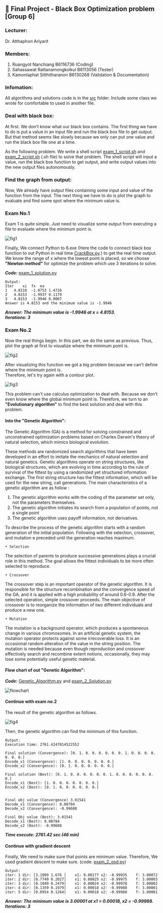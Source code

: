 ## :pencil: Final Project - Black Box Optimization problem [Group 6]

### Lecturer:
Dr. Atthaphon Ariyarit

### Members:  
1. Ruangyot Nanchiang B6116736 (Coding)
2. Sahassawat Rattanamongkolkul B6113056 (Tester)
3. Kamonlaphat Sitthitharanon B6130268 (Validation & Documentation)

### Infomation:
All algorithms and solutions code is in the [src](https://github.com/Rayato159/G6-Optimization-Exam/tree/main/src) folder. Include some class we wrote for comfortable to used in another file.

### Deal with black box:
At first. We don’t know what our black box contains. The first thing we have to do is put a value in an input file and run the black box file to get output. But that method seems like slowly because we only can put one value and run the black box file one at a time.  


As the following problem. We write a shell script [exam_1_script.sh](https://github.com/Rayato159/G6-Optimization-Exam/blob/main/src/exam_1_script.sh) and [exam_2_script.sh](https://github.com/Rayato159/G6-Optimization-Exam/blob/main/src/exam_2_script.sh) (.sh file) to solve that problem. The shell script will input a value, run the black box function to get output, and write output values into the new output files autonomously.  

### Find the graph from output:
Now, We already have output files containing some input and value of the function from the input. The next thing we have to do is plot the graph to evaluate and find some spot where the minimum value is.

### Exam No.1
Exam 1 is quite simple. Just need to visualize some output from executing a file to evaluate where the minimum point is.

![fig1](https://github.com/Rayato159/G6-Optimization-Exam/blob/main/graph/exam_1_graph.png)

Finally, We connect Python to 6.exe (Here the code to connect black box function to out Python in real time [CrackBox.py](https://github.com/Rayato159/G6-Optimization-Exam/blob/main/src/CrackBox.py).) to get the real time output. We know the range of x where the lowest point is placed, so we choose **"Newton method"** for optimize the problem which use 3 iterations to solve.

***Code:*** [exam_1_solution.py](https://github.com/Rayato159/G6-Optimization-Exam/blob/main/src/exam_1_solution.py)

```shell
Output:
Iter	xi	fx	ea
1	4.8210	-1.8753	1.4726
2	4.8153	-1.9937	0.1179
3	4.8153	-1.9946	0.0007
Answer is 4.8153 and the minimum value is -1.9946
```
***Answer: The minimum value is -1.9946 at x = 4.8153.***  
***Iterations: 3***  

### Exam No.2
Now the real things begin. In this part, we do the same as previous. Thus, plot the graph at first to visualize where the minimum point is.

![fig2](https://github.com/Rayato159/G6-Optimization-Exam/blob/main/graph/exam_2_3D_plot.png)

After visualizing this function we got a big problem because we can't define where the minimum point is.  
Therefore, let's try again with a contour plot.

![fig3](https://github.com/Rayato159/G6-Optimization-Exam/blob/main/graph/exam_2_contour.png)

This problem can't use calculus optimization to deal with. Because we don’t even know where the global minimum point is. Therefore, we turn to an **"Evolutionary algorithm"** to find the best solution and deal with this problem.  

#### Into the "Genetic Algorithm":

The Genetic Algorithm (GA) is a method for solving constrained and unconstrained optimization problems based on Charles Darwin's theory of natural selection, which mimics biological evolution.    

These methods are randomized search algorithms that have been developed in an effort to imitate the mechanics of natural selection and natural genetics. Genetic algorithms operate on string structures, like biological structures, which are evolving in time according to the rule of survival of the fittest by using a randomized yet structured information exchange. The first string structure has the fittest information, which will be used for the new string, call generations. The main characteristics of a genetic algorithm are as follow :  

  1. The genetic algorithm works with the coding of the parameter set only, not the parameters themselves.
  2. The genetic algorithm initiates its search from a population of points, not a single point
  3. The genetic algorithm uses payoff information, not derivatives.    

To describe the process of the genetic algorithm starts with a random generation of the initial population. Following with the selection, crossover, and mutation e preceded until the generation reaches maximum.    

    • Selection
The selection of parents to produce successive generations plays a crucial role in this method. The goal allows the fittest individuals to be more often selected to reproduce. 

    • Crossover
The crossover step is an important operator of the genetic algorithm. It is responsible for the structure recombination and the convergence speed of the GA, and it is applied with a high probability of around 0.6-0.9. After the selected operation, simple crossover proceeds. The main objective of crossover is to reorganize the information of two different individuals and produce a new one.

    • Mutation 
The mutation is a background operator, which produces a spontaneous change in various chromosomes. In an artificial genetic system, the mutation operator protects against some irrecoverable loss. It is an occasional random alteration of the value in the string position. The mutation is needed because even though reproduction and crossover effectively search and recombine extent notions, occasionally, they may lose some potentially useful genetic material.    

####  Flow chart of out "Genetic Algorithm":
***Code:*** [Genetic_Algorithm.py](https://github.com/Rayato159/G6-Optimization-Exam/blob/main/src/Genetic_Algorithm.py) and [exam_2_Solution.py](https://github.com/Rayato159/G6-Optimization-Exam/blob/main/src/exam_2_Solution.py)

![flowchart](https://github.com/Rayato159/G6-Optimization-Exam/blob/main/graph/Genetic%20Algorithm.svg)

#### Continue with exam no.2
The result of the genetic algorithm as follows.

![fig4](https://github.com/Rayato159/G6-Optimization-Exam/blob/main/graph/Genetic_plot.png)

Then, the genetic algorithm can find the minimum of this function.    

```shell
Output:
Execution time: 2761.4247014522552

Final solution (Convergence): [0. 1. 0. 0. 0. 0. 0. 0. 1. 0. 0. 0. 0. 0. 0. 0.]
Encode_x1 (Convergence): [1. 0. 0. 0. 0. 0. 0. 0.]
Encode_x2 (Convergence): [0. 1. 0. 0. 0. 0. 0. 0.]

Final solution (Best): [0. 1. 0. 0. 0. 0. 0. 0. 1. 0. 0. 0. 0. 0. 0. 0.]
Encode_x1 (Best): [1. 0. 0. 0. 0. 0. 0. 0.]
Encode_x2 (Best): [0. 1. 0. 0. 0. 0. 0. 0.]


Final obj value (Convergence) 3.01541
Decode_x1 (Convergence): 0.00784
Decode_x2 (Convergence): -0.99608

Final Obj value (Best): 3.01541
Decode_x1 (Best): 0.00784
Decode_x2 (Best): -0.99608
```
***Time execute: 2761.42 sec (46 min)***  

#### Continue with gradient descent
Finally, We need to make sure that points are minimum value. Therefore, We used gradient descent to make sure. (code: [exam_2_gsd.py](https://github.com/Rayato159/G6-Optimization-Exam/blob/main/src/exam_2_gsd.py))
```shell
Output:
iter: 1	dir: [3.1089 1.676 ]	x1: 0.00177	x2: -0.99935	f: 3.00072
iter: 2	dir: [0.7749 0.2027]	x1: 0.00025	x2: -0.99975	f: 3.00003
iter: 3	dir: [0.1049 0.2479]	x1: 0.00024	x2: -0.99978	f: 3.00002
iter: 4	dir: [0.1359 0.1979]	x1: 0.00018	x2: -0.99988	f: 3.00001
iter: 5	dir: [0.0954 0.1264]	x1: 0.00018	x2: -0.99988	f: 3.00001
```
***Answer: The minimum value is 3.00001 at x1 = 0.00018, x2 = -0.99988.***
***Iterations: 3***  
